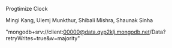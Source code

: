 Progtimize Clock 

Mingi Kang, Ulemj Munkthur, Shibali Mishra, Shaunak Sinha


"mongodb+srv://client:00000@data.qyp2klj.mongodb.net/Data?retryWrites=true&w=majority"
